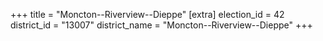 +++
title = "Moncton--Riverview--Dieppe"
[extra]
election_id = 42
district_id = "13007"
district_name = "Moncton--Riverview--Dieppe"
+++
